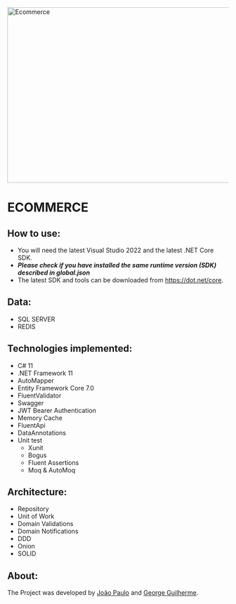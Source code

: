 <img src="https://www.creatopy.com/blog/wp-content/uploads/2018/05/animations-e-commerce.png" alt="Ecommerce" height="400px" width="1200px"> 


ECOMMERCE
=====================
## How to use:
- You will need the latest Visual Studio 2022 and the latest .NET Core SDK.
- ***Please check if you have installed the same runtime version (SDK) described in global.json***
- The latest SDK and tools can be downloaded from https://dot.net/core.

## Data:
- SQL SERVER
- REDIS

## Technologies implemented:

- C# 11
- .NET Framework 11
- AutoMapper
- Entity Framework Core 7.0
- FluentValidator
- Swagger
- JWT Bearer Authentication
- Memory Cache
- FluentApi
- DataAnnotations 
- Unit test
    - Xunit
    - Bogus
    - Fluent Assertions
    - Moq & AutoMoq 

## Architecture:

- Repository
- Unit of Work
- Domain Validations
- Domain Notifications
- DDD
- Onion
- SOLID

## About:
The Project was developed by [João Paulo](https://github.com/kalinDev) and [George Guilherme](https://github.com/georgeguii).
